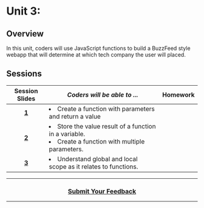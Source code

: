 # Unit 3:

## Overview
In this unit, coders will use JavaScript functions to build a BuzzFeed style webapp that will determine at which tech company the user will placed.

## Sessions 
|Session Slides|*Coders will be able to ...*|Homework|
|:-------:|-------|:-------|
|[**1**](https://docs.google.com/presentation/d/1n0j0Ezx-mq0fUNABUuYJu35grqDPT9-Kzv2QeAPJ2zE/edit#slide=id.g1e220fa94a_0_30)| <li>Create a function with parameters and return a value </li> | |
|[**2**](https://docs.google.com/presentation/d/1Z56JbP338_taPs2l4cyrb80VrCUGk-b7wlH-peYNFXk/edit#slide=id.g3c687d700b_1_0)| <li>Store the value result of a function in a variable. </li><li>Create a function with multiple parameters.</li> | |
|[**3**](https://docs.google.com/presentation/d/1rIeSlNv3rpzFrcH7fq1LkkEvf1HztFMUJPQyhi0TaNc/edit#slide=id.g3c4f276926_0_99)| <li> Understand global and local scope as it relates to functions.</li> | |

----
<h3 align="center"><a href="https://docs.google.com/forms/d/e/1FAIpQLSeLpI-m6UKvIxk97F8R1iidFRaYXJ3dfcUuIjx2Pz0WMfO1SA/viewform">Submit Your Feedback</a></h3>

----
